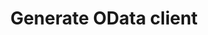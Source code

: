 ---
id: odata-generator
title: Generate OData client
hide_title: false
hide_table_of_contents: false
sidebar_label: Generate Odata client
custom_edit_url: https://github.com --- can be removed
description: You'll learn how to convert your service definition into a Java project containing type-safe Odata V4 lient to consume it
---